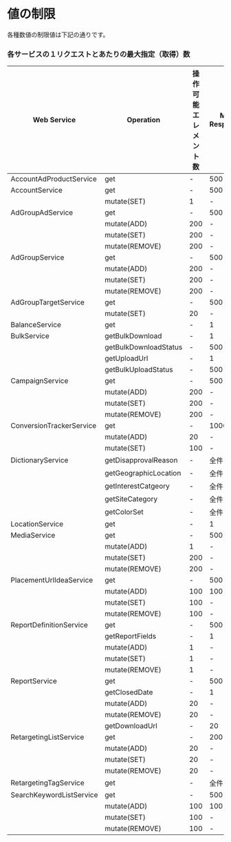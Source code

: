 # 値の制限
各種数値の制限値は下記の通りです。  
### 各サービスの１リクエストとあたりの最大指定（取得）数
Web Service              | Operation            | 操作可能エレメント数 | Max. Responses | Paging
------------------------ | -------------------- | ---------- | -------------- | ------
AccountAdProductService  | get                  | -          | 500            | ○     
AccountService           | get                  | -          | 500            | ○     
||mutate(SET)              | 1                    | -          | -             
AdGroupAdService         | get                  | -          | 500            | ○     
||mutate(ADD)              | 200                  | -          | -             
||mutate(SET)              | 200                  | -          | -             
||mutate(REMOVE)           | 200                  | -          | -             
AdGroupService           | get                  | -          | 500            | ○     
||mutate(ADD)              | 200                  | -          | -             
||mutate(SET)              | 200                  | -          | -             
||mutate(REMOVE)           | 200                  | -          | -             
AdGroupTargetService     | get                  | -          | 500            | ○     
||mutate(SET)              | 20                   | -          | -             
BalanceService           | get                  | -          | 1              | -     
BulkService              | getBulkDownload      | -          | 1              | -     
||getBulkDownloadStatus    | -                    | 500        | ○             
||getUploadUrl             | -                    | 1          | -             
||getBulkUploadStatus      | -                    | 500        | -             
CampaignService          | get                  | -          | 500            | ○     
||mutate(ADD)              | 200                  | -          | -             
||mutate(SET)              | 200                  | -          | -             
||mutate(REMOVE)           | 200                  | -          | -             
ConversionTrackerService | get                  | -        | 1000           | ○     
||mutate(ADD)              | 20                   | -          | -             
||mutate(SET)              | 100                  | -          | -             
DictionaryService        | getDisapprovalReason | -          | 全件             | ○     
||getGeographicLocation    | -                    | 全件         | -             
||getInterestCatgeory      | -                    | 全件         | -             
||getSiteCategory          | -                    | 全件         | -             
||getColorSet              | -                    | 全件         | -             
LocationService          | get                  | -          | 1              | -     
MediaService             | get                  | -          | 500            | ○     
||mutate(ADD)             |  1                    | -          | -             
||mutate(SET)             |  200                  | -          | -             
||mutate(REMOVE)          |  200                  | -          | -             
PlacementUrlIdeaService  | get                  | -          | 500            | ○     
||mutate(ADD)              | 100                  | 100        | -             
||mutate(SET)              | 100                  | -          | -             
||mutate(REMOVE)           | 100                  | -          | -             
ReportDefinitionService  | get                  | -          | 500            | ○     
||getReportFields          | -                    | 1          | -             
||mutate(ADD)              | 1                    | -          | -             
||mutate(SET)              | 1                    | -          | -             
||mutate(REMOVE)           | 1                    | -          | -             
ReportService            | get                  | -          | 500            | ○     
||getClosedDate            | -                    | 1          | -             
||mutate(ADD)              | 20                   | -          | -             
||mutate(REMOVE)           | 20                   | -          | -             
||getDownloadUrl           | -                    | 20         | ○             
RetargetingListService   | get                  | -          | 200            | ○     
||mutate(ADD)              | 20                   | -          | -             
||mutate(SET)              | 20                   | -          | -             
||mutate(REMOVE)           | 20                   | -          | -             
RetargetingTagService    | get                  | -          | 全件             | ○     
SearchKeywordListService | get                  | -          | 500            | ○     
||mutate(ADD)              | 100                  | 100        | -             
||mutate(SET)              | 100                  | -          | -             
||mutate(REMOVE)           | 100                  | -          | -             
